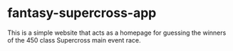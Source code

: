 # fantasy-supercross-app
This is a simple website that acts as a homepage for guessing the winners of the 450 class Supercross main event race.
